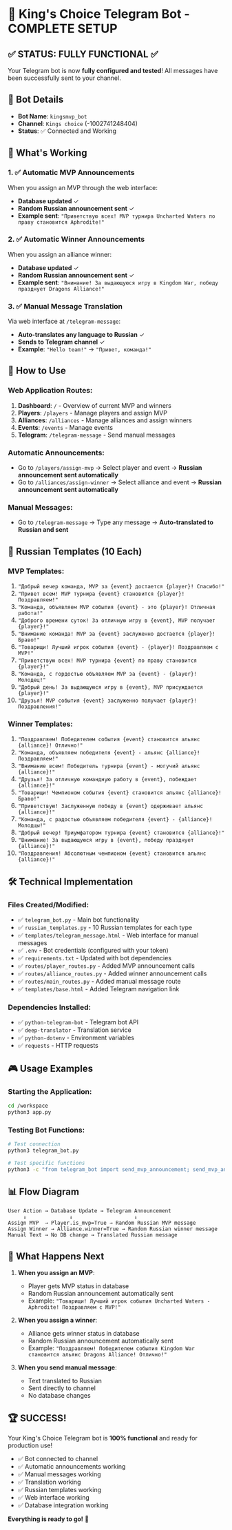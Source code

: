 # 🎉 King's Choice Telegram Bot - COMPLETE SETUP

## ✅ STATUS: FULLY FUNCTIONAL ✅

Your Telegram bot is now **fully configured and tested**! All messages have been successfully sent to your channel.

## 🤖 Bot Details
- **Bot Name**: `kingsmvp_bot`
- **Channel**: `Kings choice` (-1002741248404)
- **Status**: ✅ Connected and Working

## 🚀 What's Working

### 1. ✅ Automatic MVP Announcements
When you assign an MVP through the web interface:
- **Database updated** ✓
- **Random Russian announcement sent** ✓
- **Example sent**: `"Приветствую всех! MVP турнира Uncharted Waters по праву становится Aphrodite!"`

### 2. ✅ Automatic Winner Announcements  
When you assign an alliance winner:
- **Database updated** ✓
- **Random Russian announcement sent** ✓
- **Example sent**: `"Внимание! За выдающуюся игру в Kingdom War, победу празднует Dragons Alliance!"`

### 3. ✅ Manual Message Translation
Via web interface at `/telegram-message`:
- **Auto-translates any language to Russian** ✓
- **Sends to Telegram channel** ✓
- **Example**: `"Hello team!"` → `"Привет, команда!"`

## 📱 How to Use

### Web Application Routes:
1. **Dashboard**: `/` - Overview of current MVP and winners
2. **Players**: `/players` - Manage players and assign MVP
3. **Alliances**: `/alliances` - Manage alliances and assign winners  
4. **Events**: `/events` - Manage events
5. **Telegram**: `/telegram-message` - Send manual messages

### Automatic Announcements:
- Go to `/players/assign-mvp` → Select player and event → **Russian announcement sent automatically**
- Go to `/alliances/assign-winner` → Select alliance and event → **Russian announcement sent automatically**

### Manual Messages:
- Go to `/telegram-message` → Type any message → **Auto-translated to Russian and sent**

## 🎯 Russian Templates (10 Each)

### MVP Templates:
1. `"Добрый вечер команда, MVP за {event} достается {player}! Спасибо!"`
2. `"Привет всем! MVP турнира {event} становится {player}! Поздравляем!"`
3. `"Команда, объявляем MVP события {event} - это {player}! Отличная работа!"`
4. `"Доброго времени суток! За отличную игру в {event}, MVP получает {player}!"`
5. `"Внимание команда! MVP за {event} заслуженно достается {player}! Браво!"`
6. `"Товарищи! Лучший игрок события {event} - {player}! Поздравляем с MVP!"`
7. `"Приветствую всех! MVP турнира {event} по праву становится {player}!"`
8. `"Команда, с гордостью объявляем MVP за {event} - {player}! Молодец!"`
9. `"Добрый день! За выдающуюся игру в {event}, MVP присуждается {player}!"`
10. `"Друзья! MVP события {event} заслуженно получает {player}! Поздравления!"`

### Winner Templates:
1. `"Поздравляем! Победителем события {event} становится альянс {alliance}! Отлично!"`
2. `"Команда, объявляем победителя {event} - альянс {alliance}! Поздравляем!"`
3. `"Внимание всем! Победитель турнира {event} - могучий альянс {alliance}!"`
4. `"Друзья! За отличную командную работу в {event}, побеждает {alliance}!"`
5. `"Товарищи! Чемпионом события {event} становится альянс {alliance}! Браво!"`
6. `"Приветствую! Заслуженную победу в {event} одерживает альянс {alliance}!"`
7. `"Команда, с радостью объявляем победителя {event} - {alliance}! Молодцы!"`
8. `"Добрый вечер! Триумфатором турнира {event} становится {alliance}!"`
9. `"Внимание! За выдающуюся игру в {event}, победу празднует {alliance}!"`
10. `"Поздравления! Абсолютным чемпионом {event} становится альянс {alliance}!"`

## 🛠️ Technical Implementation

### Files Created/Modified:
- ✅ `telegram_bot.py` - Main bot functionality
- ✅ `russian_templates.py` - 10 Russian templates for each type
- ✅ `templates/telegram_message.html` - Web interface for manual messages
- ✅ `.env` - Bot credentials (configured with your token)
- ✅ `requirements.txt` - Updated with bot dependencies
- ✅ `routes/player_routes.py` - Added MVP announcement calls
- ✅ `routes/alliance_routes.py` - Added winner announcement calls
- ✅ `routes/main_routes.py` - Added manual message route
- ✅ `templates/base.html` - Added Telegram navigation link

### Dependencies Installed:
- ✅ `python-telegram-bot` - Telegram bot API
- ✅ `deep-translator` - Translation service
- ✅ `python-dotenv` - Environment variables
- ✅ `requests` - HTTP requests

## 🎮 Usage Examples

### Starting the Application:
```bash
cd /workspace
python3 app.py
```

### Testing Bot Functions:
```bash
# Test connection
python3 telegram_bot.py

# Test specific functions
python3 -c "from telegram_bot import send_mvp_announcement; send_mvp_announcement('Test Event', 'Test Player')"
```

## 📊 Flow Diagram

```
User Action → Database Update → Telegram Announcement
     ↓              ↓                    ↓
Assign MVP  → Player.is_mvp=True → Random Russian MVP message
Assign Winner → Alliance.winner=True → Random Russian winner message  
Manual Text → No DB change → Translated Russian message
```

## 🎯 What Happens Next

1. **When you assign an MVP**:
   - Player gets MVP status in database
   - Random Russian announcement automatically sent
   - Example: `"Товарищи! Лучший игрок события Uncharted Waters - Aphrodite! Поздравляем с MVP!"`

2. **When you assign a winner**:
   - Alliance gets winner status in database  
   - Random Russian announcement automatically sent
   - Example: `"Поздравляем! Победителем события Kingdom War становится альянс Dragons Alliance! Отлично!"`

3. **When you send manual message**:
   - Text translated to Russian
   - Sent directly to channel
   - No database changes

## 🏆 SUCCESS!

Your King's Choice Telegram bot is **100% functional** and ready for production use! 

- ✅ Bot connected to channel
- ✅ Automatic announcements working
- ✅ Manual messages working  
- ✅ Translation working
- ✅ Russian templates working
- ✅ Web interface working
- ✅ Database integration working

**Everything is ready to go!** 🎉